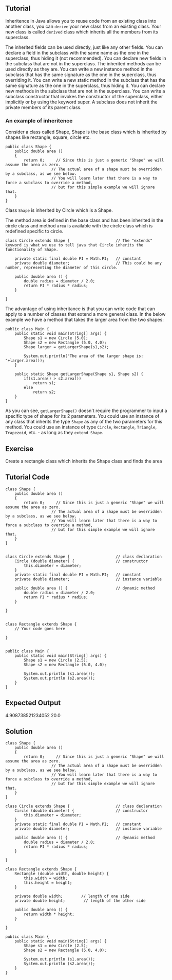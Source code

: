 ﻿Tutorial
--------

Inheritence in Java allows you to reuse code from an existing class into another class,
you can `derive` your new class from an existing class. Your new class is called `derived`
class which inherits all the members from its superclass.

The inherited fields can be used directly, just like any other fields.
You can declare a field in the subclass with the same name as the one in the superclass, thus hiding it (not recommended).
You can declare new fields in the subclass that are not in the superclass.
The inherited methods can be used directly as they are.
You can write a new instance method in the subclass that has the same signature as the one in the superclass, thus overriding it.
You can write a new static method in the subclass that has the same signature as the one in the superclass, thus hiding it.
You can declare new methods in the subclass that are not in the superclass.
You can write a subclass constructor that invokes the constructor of the superclass, either implicitly or by using the keyword super.
A subclass does not inherit the private members of its parent class.


### An example of inheritence

Consider a class called Shape, Shape is the base class which is inherited by shapes like rectangle, square, circle etc.

    public class Shape {
        public double area ()
        {
            return 0;     // Since this is just a generic "Shape" we will assume the area as zero.
                        // The actual area of a shape must be overridden by a subclass, as we see below.
                        // You will learn later that there is a way to force a subclass to override a method,
                        // but for this simple example we will ignore that.
        }
    }
  
  
Class `Shape` is inherited by Circle which is a Shape.

The method area is defined in the base class and has been inherited in the circle class and
method `area` is available with the circle class which is redefined specific to circle.

  
    class Circle extends Shape {                    // The "extends" keyword is what we use to tell java that Circle inherits the functionality of Shape.
  
        private static final double PI = Math.PI;   // constant
        private double diameter;                    // This could be any number, representing the diameter of this circle.
    
        public double area () {
            double radius = diameter / 2.0;
            return PI * radius * radius;
        }
  
    }
  
The advantage of using inheritance is that you can write code that can apply to a number of classes that extend a more general class.  In the below example we have a method that takes the larger area from the two shapes:

    public class Main {
        public static void main(String[] args) {
            Shape s1 = new Circle (5.0);
            Shape s2 = new Rectangle (5.0, 4.0);
            Shape larger = getLargerShape(s1,s2);
            
            System.out.println("The area of the larger shape is: "+larger.area());
        }
        
        public static Shape getLargerShape(Shape s1, Shape s2) {
            if(s1.area() > s2.area())
                return s1;
            else
                return s2;
        }
    }

As you can see, `getLargerShape()` doesn't require the programmer to input a specific type of shape for its 2 parameters.  You could use an instance of any class that inherits the type `Shape` as any of the two parameters
for this method.  You could use an instance of type `Circle`, `Rectangle`, `Triangle`, `Trapezoid`, etc. - as long as they `extend Shape`.

Exercise
--------

Create a rectangle class which inherits the Shape class and finds the area

Tutorial Code
-------------

    class Shape {
        public double area ()
        {
            return 0;     // Since this is just a generic "Shape" we will assume the area as zero.
                        // The actual area of a shape must be overridden by a subclass, as we see below.
                        // You will learn later that there is a way to force a subclass to override a method,
                        // but for this simple example we will ignore that.
        }
    }


    class Circle extends Shape {                    // class declaration
        Circle (double diameter) {                  // constructor
            this.diameter = diameter;
        }
        private static final double PI = Math.PI;   // constant
        private double diameter;                    // instance variable
        
        public double area () {                     // dynamic method
            double radius = diameter / 2.0;
            return PI * radius * radius;
        }

    }


    class Rectangle extends Shape {
        // Your code goes here

    }


    public class Main {
        public static void main(String[] args) {
            Shape s1 = new Circle (2.5);
            Shape s2 = new Rectangle (5.0, 4.0);
            
            System.out.println (s1.area());
            System.out.println (s2.area());
        }
    }

Expected Output
---------------

4.908738521234052
20.0

Solution
--------

    class Shape {
        public double area ()
        {
            return 0;     // Since this is just a generic "Shape" we will assume the area as zero.
                        // The actual area of a shape must be overridden by a subclass, as we see below.
                        // You will learn later that there is a way to force a subclass to override a method,
                        // but for this simple example we will ignore that.
        }
    }

    class Circle extends Shape {                    // class declaration
        Circle (double diameter) {                  // constructor
            this.diameter = diameter;
        }
        private static final double PI = Math.PI;   // constant
        private double diameter;                    // instance variable
        
        public double area () {                     // dynamic method
            double radius = diameter / 2.0;
            return PI * radius * radius;
        }

    }

    class Rectangle extends Shape {
        Rectangle (double width, double height) {
            this.width = width;
            this.height = height;
        }
        
        private double width;        // length of one side
        private double height;        // length of the other side
        
        public double area () {
            return width * height;
        }

    }

    public class Main {
        public static void main(String[] args) {
            Shape s1 = new Circle (2.5);
            Shape s2 = new Rectangle (5.0, 4.0);
            
            System.out.println (s1.area());
            System.out.println (s2.area());
        }
    }
